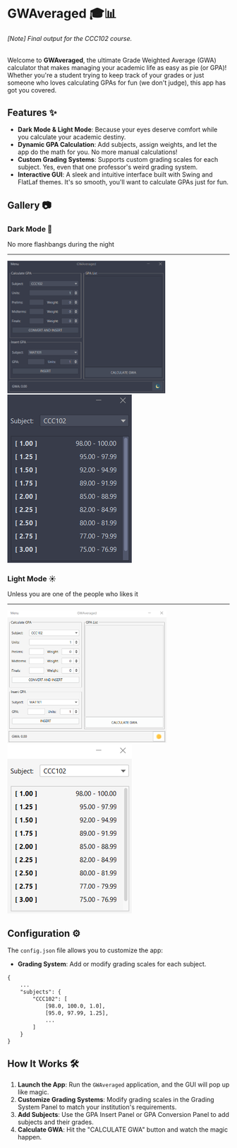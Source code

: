 # GWAveraged 🎓📊
###### [Note] Final output for the CCC102 course.

Welcome to **GWAveraged**, the ultimate Grade Weighted Average (GWA) calculator that makes managing your academic life as easy as pie (or GPA)! Whether you're a student trying to keep track of your grades or just someone who loves calculating GPAs for fun (we don't judge), this app has got you covered.

## Features ✨

- **Dark Mode & Light Mode**: Because your eyes deserve comfort while you calculate your academic destiny.
- **Dynamic GPA Calculation**: Add subjects, assign weights, and let the app do the math for you. No more manual calculations!
- **Custom Grading Systems**: Supports custom grading scales for each subject. Yes, even that one professor's weird grading system.
- **Interactive GUI**: A sleek and intuitive interface built with Swing and FlatLaf themes. It's so smooth, you'll want to calculate GPAs just for fun.

## Gallery 📷
### Dark Mode 🌙

  No more flashbangs during the night

  ---
  <p>
    <img src="https://github.com/vyleene/gwacalc/blob/main/docs/images/main_dark.png" height="300px" >
    <img src="https://github.com/vyleene/gwacalc/blob/main/docs/images/sys_dark.png" >
  </p>
  
### Light Mode ☀️

  Unless you are one of the people who likes it
  
  ---
  <p>
    <img src="https://github.com/vyleene/gwacalc/blob/main/docs/images/main_light.png" height="300px" >
    <img src="https://github.com/vyleene/gwacalc/blob/main/docs/images/sys_light.png" >
  </p>


## Configuration ⚙️
The `config.json` file allows you to customize the app:
- **Grading System**: Add or modify grading scales for each subject.

```
{
    ...
    "subjects": {
        "CCC102": [
            [98.0, 100.0, 1.0],
            [95.0, 97.99, 1.25],
            ...
        ]
    }
}
```

## How It Works 🛠️

1. **Launch the App**: Run the `GWAveraged` application, and the GUI will pop up like magic.
2. **Customize Grading Systems**: Modify grading scales in the Grading System Panel to match your institution's requirements.
3. **Add Subjects**: Use the GPA Insert Panel or GPA Conversion Panel to add subjects and their grades.
4. **Calculate GWA**: Hit the "CALCULATE GWA" button and watch the magic happen.


